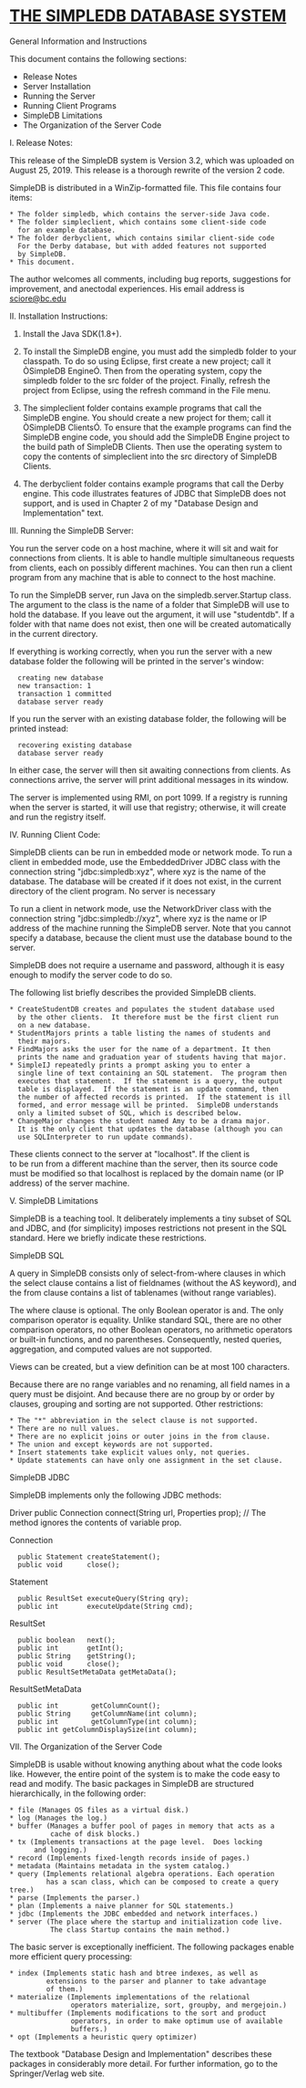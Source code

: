 # [THE SIMPLEDB DATABASE SYSTEM](http://www.cs.bc.edu/~sciore/simpledb/)
General Information and Instructions


This document contains the following sections:
* Release Notes
* Server Installation
* Running the Server
* Running Client Programs
* SimpleDB Limitations
* The Organization of the Server Code


I. Release Notes:

  This release of the SimpleDB system is Version 3.2, which was
  uploaded on August 25, 2019.  This release is a thorough rewrite
  of the version 2 code.


  SimpleDB is distributed in a WinZip-formatted file. This file contains
  four items:

    * The folder simpledb, which contains the server-side Java code.
    * The folder simpleclient, which contains some client-side code 
      for an example database.
    * The folder derbyclient, which contains similar client-side code 
      For the Derby database, but with added features not supported
      by SimpleDB.
    * This document.

  The author welcomes all comments, including bug reports, suggestions
  for improvement, and anectodal experiences.  His email address is 
  sciore@bc.edu
  

II. Installation Instructions:

  1)  Install the Java SDK(1.8+).

  2) To install the SimpleDB engine, you must add the simpledb folder to 
     your classpath. To do so using Eclipse, first create a new project; 
     call it ÒSimpleDB EngineÓ. Then from the operating system, copy the 
     simpledb folder to the src folder of the project. Finally, refresh 
     the project from Eclipse, using the refresh command in the File menu.

  3) The simpleclient folder contains example programs that call the SimpleDB 
     engine. You should create a new project for them; call it ÒSimpleDB ClientsÓ. 
     To ensure that the example programs can find the SimpleDB engine code, you 
     should add the SimpleDB Engine project to the build path of SimpleDB Clients. 
     Then use the operating system to copy the contents of simpleclient into the 
     src directory of SimpleDB Clients. 

  4) The derbyclient folder contains example programs that call the Derby engine. 
     This code illustrates features of JDBC that SimpleDB does not support, and
     is used in Chapter 2 of my "Database Design and Implementation" text.

III. Running the SimpleDB Server:

  You run the server code on a host machine, where it will sit and wait for 
  connections from clients. It is able to handle multiple simultaneous requests 
  from clients, each on possibly different machines. You can then run a client 
  program from any machine that is able to connect to the host machine.

  To run the SimpleDB server, run Java on the simpledb.server.Startup class.  
  The argument to the class is the name of a folder that SimpleDB will use to 
  hold the database. If you leave out the argument, it will use "studentdb".
  If a folder with that name does not exist, then one will be created 
  automatically in the current directory.
 
  If everything is working correctly, when you run the server with a
  new database folder the following will be printed in the server's 
  window:

      creating new database
      new transaction: 1
      transaction 1 committed
      database server ready

  If you run the server with an existing database folder, the following
  will be printed instead:

      recovering existing database
      database server ready

  In either case, the server will then sit awaiting connections from
  clients.  As connections arrive, the server will print additional
  messages in its window.

  The server is implemented using RMI, on port 1099. If a registry is 
  running when the server is started, it will use that registry; 
  otherwise, it will create and run the registry itself.


IV. Running Client Code:

  SimpleDB clients can be run in embedded mode or network mode. To run a 
  client in embedded mode, use the EmbeddedDriver JDBC class with the 
  connection string "jdbc:simpledb:xyz", where xyz is the name of the database. 
  The database will be created if it does not exist, in the current directory 
  of the client program. No server is necessary

  To run a client in network mode, use the NetworkDriver class with the
  connection string "jdbc:simpledb://xyz", where xyz is the name or IP address
  of the machine running the SimpleDB server. Note that you cannot specify a
  database, because the client must use the database bound to the server.

  SimpleDB does not require a username and password, although
  it is easy enough to modify the server code to do so.

  The following list briefly describes the provided SimpleDB clients.

    * CreateStudentDB creates and populates the student database used
      by the other clients.  It therefore must be the first client run 
      on a new database. 
    * StudentMajors prints a table listing the names of students and 
      their majors.
    * FindMajors asks the user for the name of a department. It then
      prints the name and graduation year of students having that major.
    * SimpleIJ repeatedly prints a prompt asking you to enter a 
      single line of text containing an SQL statement.  The program then 
      executes that statement.  If the statement is a query, the output 
      table is displayed.  If the statement is an update command, then
      the number of affected records is printed.  If the statement is ill
      formed, and error message will be printed.  SimpleDB understands 
      only a limited subset of SQL, which is described below.
    * ChangeMajor changes the student named Amy to be a drama major.  
      It is the only client that updates the database (although you can 
      use SQLInterpreter to run update commands).

  These clients connect to the server at "localhost".  If the client is  
  to be run from a different machine than the server, then its source code 
  must be modified so that localhost is replaced by the domain name (or IP 
  address) of the server machine. 
  


V. SimpleDB Limitations

  SimpleDB is a teaching tool. It deliberately implements a tiny subset
  of SQL and JDBC, and (for simplicity) imposes restrictions not present
  in the SQL standard.  Here we briefly indicate these restrictions.


  SimpleDB SQL
  
  A query in SimpleDB consists only of select-from-where clauses in which
  the select clause contains a list of fieldnames (without the AS 
  keyword), and the from clause contains a list of tablenames (without
  range variables).
 
  The where clause is optional.  The only Boolean operator is and.  The
  only comparison operator is equality.  Unlike standard SQL, there are
  no other comparison operators, no other Boolean operators, no arithmetic
  operators or built-in functions, and no parentheses.  Consequently,
  nested queries, aggregation, and computed values are not supported.

  Views can be created, but a view definition can be at most 100 
  characters.
 
  Because there are no range variables and no renaming, all field names in
  a query must be disjoint.  And because there are no group by or order by
  clauses, grouping and sorting are not supported.  Other restrictions:

    * The "*" abbreviation in the select clause is not supported.
    * There are no null values.
    * There are no explicit joins or outer joins in the from clause.
    * The union and except keywords are not supported.
    * Insert statements take explicit values only, not queries.
    * Update statements can have only one assignment in the set clause.


  SimpleDB JDBC
  
  SimpleDB implements only the following JDBC methods:

   Driver
      public Connection connect(String url, Properties prop);
      // The method ignores the contents of variable prop.

   Connection

      public Statement createStatement();
      public void      close();

   Statement

      public ResultSet executeQuery(String qry);
      public int       executeUpdate(String cmd);

   ResultSet

      public boolean   next();
      public int       getInt();
      public String    getString();
      public void      close();
      public ResultSetMetaData getMetaData();

   ResultSetMetaData

      public int        getColumnCount();
      public String     getColumnName(int column);
      public int        getColumnType(int column);
      public int getColumnDisplaySize(int column);


VII. The Organization of the Server Code

  SimpleDB is usable without knowing anything about what the code looks
  like. However, the entire point of the system is to make the code
  easy to read and modify.  The basic packages in SimpleDB are structured
  hierarchically, in the following order:

    * file (Manages OS files as a virtual disk.)
    * log (Manages the log.)
    * buffer (Manages a buffer pool of pages in memory that acts as a
              cache of disk blocks.)
    * tx (Implements transactions at the page level.  Does locking
          and logging.)
    * record (Implements fixed-length records inside of pages.)
    * metadata (Maintains metadata in the system catalog.)
    * query (Implements relational algebra operations. Each operation 
             has a scan class, which can be composed to create a query tree.)
    * parse (Implements the parser.)
    * plan (Implements a naive planner for SQL statements.)
    * jdbc (Implements the JDBC embedded and network interfaces.)
    * server (The place where the startup and initialization code live. 
              The class Startup contains the main method.)

  The basic server is exceptionally inefficient.  The following packages
  enable more efficient query processing:

    * index (Implements static hash and btree indexes, as well as 
             extensions to the parser and planner to take advantage
             of them.)
    * materialize (Implements implementations of the relational 
                   operators materialize, sort, groupby, and mergejoin.)
    * multibuffer (Implements modifications to the sort and product 
                   operators, in order to make optimum use of available
                   buffers.)
    * opt (Implements a heuristic query optimizer)
 
   The textbook "Database Design and Implementation" describes these
   packages in considerably more detail. For further information, go
   to the Springer/Verlag web site.
   